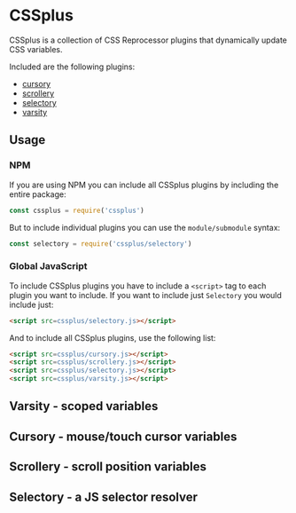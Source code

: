# CSSplus

CSSplus is a collection of CSS Reprocessor plugins that dynamically update CSS variables.

Included are the following plugins:

- [cursory](#cursory)
- [scrollery](#scrollery)
- [selectory](#selectory)
- [varsity](#varsity)

## Usage

### NPM

If you are using NPM you can include all CSSplus plugins by including the entire package:

```javascript
const cssplus = require('cssplus')
```

But to include individual plugins you can use the `module/submodule` syntax:

```javascript
const selectory = require('cssplus/selectory')
```

### Global JavaScript

To include CSSplus plugins you have to include a `<script>` tag to each plugin you want to include. If you want to include just `Selectory` you would include just:

```html
<script src=cssplus/selectory.js></script>
```

And to include all CSSplus plugins, use the following list:

```html
<script src=cssplus/cursory.js></script>
<script src=cssplus/scrollery.js></script>
<script src=cssplus/selectory.js></script>
<script src=cssplus/varsity.js></script>
```


## Varsity - scoped variables


## Cursory - mouse/touch cursor variables


## Scrollery - scroll position variables


## Selectory - a JS selector resolver